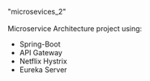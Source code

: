 "microsevices_2" <br>
<br>
Microservice Architecture project using: <br>
* Spring-Boot <br>
* API Gateway <br>
* Netflix Hystrix <br>
* Eureka Server <br>



